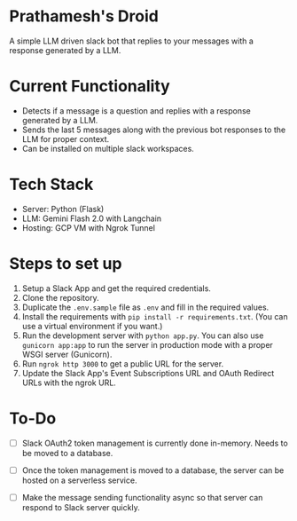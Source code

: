 # Prathamesh's Droid

A simple LLM driven slack bot that replies to your messages with a response generated by a LLM.

# Current Functionality
- Detects if a message is a question and replies with a response generated by a LLM.
- Sends the last 5 messages along with the previous bot responses to the LLM for proper context.
- Can be installed on multiple slack workspaces.

# Tech Stack
- Server: Python (Flask)
- LLM: Gemini Flash 2.0 with Langchain
- Hosting: GCP VM with Ngrok Tunnel

# Steps to set up
1. Setup a Slack App and get the required credentials.
2. Clone the repository.
3. Duplicate the `.env.sample` file as `.env` and fill in the required values.
4. Install the requirements with `pip install -r requirements.txt`. (You can use a virtual environment if you want.)
5. Run the development server with `python app.py`. You can also use `gunicorn app:app` to run the server in production mode with a proper WSGI server (Gunicorn).
6. Run `ngrok http 3000` to get a public URL for the server.
7. Update the Slack App's Event Subscriptions URL and OAuth Redirect URLs with the ngrok URL.

# To-Do
- [ ] Slack OAuth2 token management is currently done in-memory. Needs to be moved to a database.
- [ ] Once the token management is moved to a database, the server can be hosted on a serverless service.
- [ ] Make the message sending functionality async so that server can respond to Slack server quickly.

